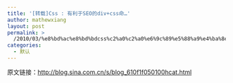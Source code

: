 ```yaml
---
title: '[转载]Css : 有利于SEO的div+css命…'
author: mathewxiang
layout: post
permalink: >
  /2010/03/%e8%bd%ac%e8%bd%bdcss%c2%a0%c2%a0%e6%9c%89%e5%88%a9%e4%ba%8eseo%e7%9a%84divcss%e5%91%bd%e2%80%a6/
categories:
  - 默认
---
```

原文链接：http://blog.sina.com.cn/s/blog_610f1f050100hcat.html